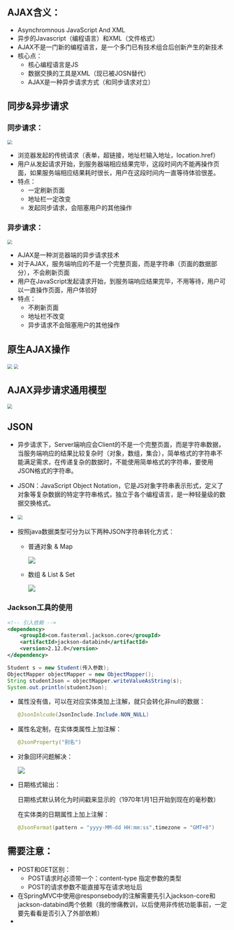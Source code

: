 
## AJAX含义：

* Asynchromnous JavaScript And XML
* 异步的Javascript（编程语言）和XML（文件格式）
* AJAX不是一门新的编程语言，是一个多门已有技术组合后创新产生的新技术
* 核心点：
  * 核心编程语言是JS
  * 数据交换的工具是XML（现已被JOSN替代）
  * AJAX是一种异步请求方式（和同步请求对立）

## 同步&异步请求

### 同步请求：

<img src="https://jack-blog-img.obs.cn-north-4.myhuaweicloud.com/github-page/img20210106223642.png" style="zoom:67%;" />

* 浏览器发起的传统请求（表单，超链接，地址栏输入地址，location.href）
* 用户从发起请求开始，到服务器端相应结果完毕，这段时间内不能再操作页面，如果服务端相应结果耗时很长，用户在这段时间内一直等待体验很差。
* 特点：
  * 一定刷新页面
  * 地址栏一定改变
  * 发起同步请求，会阻塞用户的其他操作

### 异步请求：

<img src="https://jack-blog-img.obs.cn-north-4.myhuaweicloud.com/github-page/img20210106224315.png" style="zoom:67%;" />

* AJAX是一种浏览器端的异步请求技术
* 对于AJAX，服务端响应的不是一个完整页面，而是字符串（页面的数据部分），不会刷新页面
* 用户在JavaScript发起请求开始，到服务端响应结果完毕，不用等待，用户可以一直操作页面，用户体验好
* 特点：
  * 不刷新页面
  * 地址栏不改变
  * 异步请求不会阻塞用户的其他操作

## 原生AJAX操作

<img src="https://jack-blog-img.obs.cn-north-4.myhuaweicloud.com/github-page/img20210106225413.png" style="zoom:67%;" />

<img src="https://jack-blog-img.obs.cn-north-4.myhuaweicloud.com/github-page/img20210106225412.png" style="zoom:67%;" />

## AJAX异步请求通用模型

<img src="https://jack-blog-img.obs.cn-north-4.myhuaweicloud.com/github-page/img20210107105142.png" style="zoom:67%;" />

## JSON

* 异步请求下，Server端响应会Client的不是一个完整页面，而是字符串数据，当服务端响应的结果比较复杂时（对象，数组，集合），简单格式的字符串不能满足需求，在传递复杂的数据时，不能使用简单格式的字符串，要使用JSON格式的字符串。

* JSON：JavaScript Object Notation，它是JS对象字符串表示形式，定义了对象等复杂数据的特定字符串格式，独立于各个编程语言，是一种轻量级的数据交换格式。

* <img src="https://jack-blog-img.obs.cn-north-4.myhuaweicloud.com/github-page/img20210107111226.png" style="zoom:67%;" />

* 按照java数据类型可分为以下两种JSON字符串转化方式：

  * 普通对象 & Map

    ![](https://jack-blog-img.obs.cn-north-4.myhuaweicloud.com/github-page/img20210107131028.png)

  * 数组 & List & Set

    ![](https://jack-blog-img.obs.cn-north-4.myhuaweicloud.com/github-page/img20210107131029.png)

### Jackson工具的使用

```xml
<!-- 引入依赖 -->
<dependency>
    <groupId>com.fasterxml.jackson.core</groupId>
    <artifactId>jackson-databind</artifactId>
    <version>2.12.0</version>
</dependency>
```

```java
Student s = new Student(传入参数);
ObjectMapper objectMapper = new ObjectMapper();
String studentJson = objectMapper.writeValueAsString(s);
System.out.println(studentJson);
```

* 属性没有值，可以在对应实体类加上注解，就只会转化非null的数据：

  ```java
  @JsonInlcude(JsonInclude.Include.NON_NULL)
  ```

* 属性名定制，在实体类属性上加注解：

  ```java
  @JsonProperty("别名")
  ```

* 对象回环问题解决：

  ![](https://jack-blog-img.obs.cn-north-4.myhuaweicloud.com/github-page/img20210107133621.png)

* 日期格式输出：

  日期格式默认转化为时间戳来显示的（1970年1月1日开始到现在的毫秒数）

  在实体类的日期属性上加上注解：

  ```java
  @JsonFormat(pattern = "yyyy-MM-dd HH:mm:ss",timezone = "GMT+8")
  ```

## 需要注意：

* POST和GET区别：
  * POST请求时必须带一个：content-type 指定参数的类型
  * POST的请求参数不能直接写在请求地址后
* 在SpringMVC中使用@responsebody的注解需要先引入jackson-core和jackson-databind两个依赖（我的惨痛教训，以后使用非传统功能事前，一定要先看看是否引入了外部依赖）
* 

